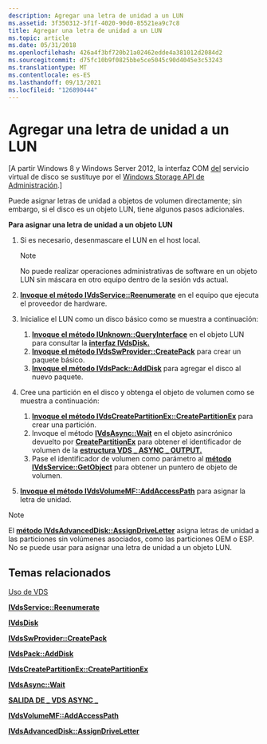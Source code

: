 ```yaml
---
description: Agregar una letra de unidad a un LUN
ms.assetid: 3f350312-3f1f-4020-90d0-85521ea9c7c8
title: Agregar una letra de unidad a un LUN
ms.topic: article
ms.date: 05/31/2018
ms.openlocfilehash: 426a4f3bf720b21a02462edde4a381012d2084d2
ms.sourcegitcommit: d75fc10b9f0825bbe5ce5045c90d4045e3c53243
ms.translationtype: MT
ms.contentlocale: es-ES
ms.lasthandoff: 09/13/2021
ms.locfileid: "126890444"
---
```

# <a name="adding-a-drive-letter-to-a-lun"></a>Agregar una letra de unidad a un LUN

\[A partir Windows 8 y Windows Server 2012, la interfaz COM [del](virtual-disk-service-portal.md) servicio virtual de disco se sustituye por el [Windows Storage API de Administración](/previous-versions/windows/desktop/stormgmt/windows-storage-management-api-portal).\]

Puede asignar letras de unidad a objetos de volumen directamente; sin embargo, si el disco es un objeto LUN, tiene algunos pasos adicionales.

**Para asignar una letra de unidad a un objeto LUN**

1.  Si es necesario, desenmascare el LUN en el host local.
    > [!Note]  
    > No puede realizar operaciones administrativas de software en un objeto LUN sin máscara en otro equipo dentro de la sesión vds actual.

     

2.  [**Invoque el método IVdsService::Reenumerate**](/windows/desktop/api/Vds/nf-vds-ivdsservice-reenumerate) en el equipo que ejecuta el proveedor de hardware.
3.  Inicialice el LUN como un disco básico como se muestra a continuación:
    1.  [**Invoque el método IUnknown::QueryInterface**](/windows/win32/api/unknwn/nf-unknwn-iunknown-queryinterface(q)) en el objeto LUN para consultar la [**interfaz IVdsDisk.**](/windows/desktop/api/Vds/nn-vds-ivdsdisk)
    2.  [**Invoque el método IVdsSwProvider::CreatePack**](/windows/desktop/api/Vds/nf-vds-ivdsswprovider-createpack) para crear un paquete básico.
    3.  [**Invoque el método IVdsPack::AddDisk**](/windows/desktop/api/Vds/nf-vds-ivdspack-adddisk) para agregar el disco al nuevo paquete.
4.  Cree una partición en el disco y obtenga el objeto de volumen como se muestra a continuación:
    1.  [**Invoque el método IVdsCreatePartitionEx::CreatePartitionEx**](/windows/desktop/api/Vds/nf-vds-ivdscreatepartitionex-createpartitionex) para crear una partición.
    2.  Invoque el método [**IVdsAsync::Wait**](/windows/desktop/api/Vds/nf-vds-ivdsasync-wait) en el objeto asincrónico devuelto por [**CreatePartitionEx**](/windows/desktop/api/Vds/nf-vds-ivdscreatepartitionex-createpartitionex) para obtener el identificador de volumen de la [**estructura VDS \_ ASYNC \_ OUTPUT.**](/windows/desktop/api/Vds/ns-vds-vds_async_output)
    3.  Pase el identificador de volumen como parámetro al [**método IVdsService::GetObject**](/windows/desktop/api/Vds/nf-vds-ivdsservice-getobject) para obtener un puntero de objeto de volumen.
5.  [**Invoque el método IVdsVolumeMF::AddAccessPath**](/windows/desktop/api/Vds/nf-vds-ivdsvolumemf-addaccesspath) para asignar la letra de unidad.

> [!Note]  
> El [**método IVdsAdvancedDisk::AssignDriveLetter**](/windows/desktop/api/Vds/nf-vds-ivdsadvanceddisk-assigndriveletter) asigna letras de unidad a las particiones sin volúmenes asociados, como las particiones OEM o ESP. No se puede usar para asignar una letra de unidad a un objeto LUN.

 

## <a name="related-topics"></a>Temas relacionados

<dl> <dt>

[Uso de VDS](using-vds.md)
</dt> <dt>

[**IVdsService::Reenumerate**](/windows/desktop/api/Vds/nf-vds-ivdsservice-reenumerate)
</dt> <dt>

[**IVdsDisk**](/windows/desktop/api/Vds/nn-vds-ivdsdisk)
</dt> <dt>

[**IVdsSwProvider::CreatePack**](/windows/desktop/api/Vds/nf-vds-ivdsswprovider-createpack)
</dt> <dt>

[**IVdsPack::AddDisk**](/windows/desktop/api/Vds/nf-vds-ivdspack-adddisk)
</dt> <dt>

[**IVdsCreatePartitionEx::CreatePartitionEx**](/windows/desktop/api/Vds/nf-vds-ivdscreatepartitionex-createpartitionex)
</dt> <dt>

[**IVdsAsync::Wait**](/windows/desktop/api/Vds/nf-vds-ivdsasync-wait)
</dt> <dt>

[**SALIDA DE \_ VDS ASYNC \_**](/windows/desktop/api/Vds/ns-vds-vds_async_output)
</dt> <dt>

[**IVdsVolumeMF::AddAccessPath**](/windows/desktop/api/Vds/nf-vds-ivdsvolumemf-addaccesspath)
</dt> <dt>

[**IVdsAdvancedDisk::AssignDriveLetter**](/windows/desktop/api/Vds/nf-vds-ivdsadvanceddisk-assigndriveletter)
</dt> </dl>

 

 
